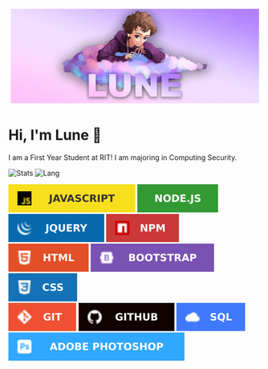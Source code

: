 ![header](https://github.com/LuneKal/LuneKal/blob/master/header.png)

# Hi, I'm Lune 👋
I am a First Year Student at RIT! I am majoring in Computing Security.

![Stats](https://github-readme-stats.vercel.app/api?username=LuneKal&theme=dark&show_icons=true)
![Lang](https://github-readme-stats.vercel.app/api/top-langs/?username=LuneKal&theme=dark&show_icons=true)

![js](https://github.com/DkalCode/DkalCode/blob/main/js.svg) ![node](https://github.com/DkalCode/DkalCode/blob/main/nodejs.svg) ![jquery](https://github.com/DkalCode/DkalCode/blob/main/jquery.svg) ![npm](https://github.com/DkalCode/DkalCode/blob/main/npm.svg)<br> ![html](https://github.com/DkalCode/DkalCode/blob/main/html.svg) ![bootstrap](https://github.com/DkalCode/DkalCode/blob/main/bootstrap.svg) ![css](https://github.com/DkalCode/DkalCode/blob/main/css.svg) <br>![git](https://github.com/DkalCode/DkalCode/blob/main/git.svg) ![github](https://github.com/DkalCode/DkalCode/blob/main/github.svg) ![sql](https://github.com/DkalCode/DkalCode/blob/main/sql.svg) <br>![photoshop](https://github.com/DkalCode/DkalCode/blob/main/photoshop.svg)
